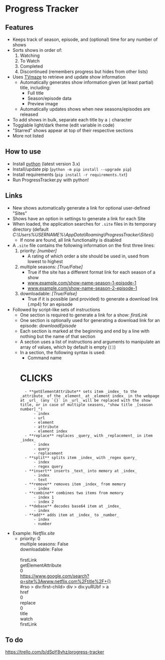 # Progress Tracker

## Features
- Keeps track of season, episode, and (optional) time for any number of shows
- Sorts shows in order of:
	1. Watching
	2. To Watch
	3. Completed
	4. Discontinued (remembers progress but hides from other lists)
- Uses [TVmaze](https://www.tvmaze.com/api) to retrieve and update show information
	- Automatically generates show information given (at least partial) title, including:
		- Full title
		- Season/episode data
		- Preview image
	- Automatically updates shows when new seasons/episodes are released
- To add shows in bulk, separate each title by a `|` character
- Togglable light/dark theme (edit variable in code)
- "Starred" shows appear at top of their respective sections
- More not listed

## How to use
- Install [python](https://www.python.org/downloads/) (latest version 3.x)
- Install/update pip (`python -m pip install --upgrade pip`)
- Install requirements (`pip install -r requirements.txt`)
- Run ProgressTracker.py with python!

## Links
- New shows automatically generate a link for optional user-defined "Sites"
- Shows have an option in settings to generate a link for each Site
- When loaded, the application searches for `.site` files in its temporary directory (default _C:\Users\%USERNAME%\AppData\Roaming\ProgressTracker\Sites\\_)
	- If none are found, all link functionality is disabled
- A `.site` file contains the following information on the first three lines:
	1. priority: _[number]_
		- A rating of which order a site should be used in, used from lowest to highest
	2. multiple seasons: _[True/False]_
		- True if the site has a different format link for each season of a show
		- www.example.com/show-name-season-1-episode-1
		- www.example.com/show-name-season-2-episode-1
	3. downloadable: _[True/False]_
		- True if it is possible (and provided) to generate a download link (.mp4) for an episode
- Followed by script-like sets of instructions
	- One section is required to generate a link for a show: _firstLink_
	- One section is optionally used for generating a download link for an episode: _downloadEpisode_
	- Each section is marked at the beginning and end by a line with nothing but the name of that section
	- A section uses a list of instructions and arguments to manipulate an array of values, which by default is empty (`[]`)
	- In a section, the following syntax is used:
		- Command name 
		# CLICKS
			- **getElementAttribute** sets item _index_ to the _attribute_ of the _element_ at _element index_ in the webpage at _url_ (any `{}` in _url_ will be replaced with the show title, or in case of multiple seasons, "show title _[season number]_")
				- index
				- url
				- element
				- attribute
				- element index
			- **replace** replaces _query_ with _replacement_ in item _index_
				- index
				- query
				- replacement
			- **split** splits item _index_ with _regex query_
				- index
				- regex query
			- **insert** inserts _text_ into memory at _index_
				- index
				- text
			- **remove** removes item _index_ from memory
				- index
			- **combine** combines two items from memory
				- index 1
				- index 2
			- **debase** decodes base64 item at _index_
				- index
			- **add** adds item at _index_ to _number_
				- index
				- number
- Example: _Netflix.site_
	- priority: 0<br>multiple seasons: False<br>downloadable: False<br><br>firstLink<br>getElementAttribute<br>0<br>https://www.google.com/search?q=site%3Awww.netflix.com%2Ftitle%2F+{}<br>#rso > div:first-child> div > div.yuRUbf > a<br>href<br>0<br>replace<br>0<br>title<br>watch<br>firstLink


## To do
https://trello.com/b/dSpY8vhz/progress-tracker
